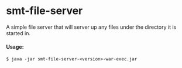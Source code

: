 smt-file-server
===========

A simple file server that will server up any files under the directory it is started in.

#### Usage:

    $ java -jar smt-file-server-<version>-war-exec.jar